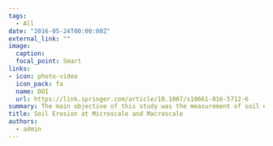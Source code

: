 ```yaml
---
tags:
  - All
date: "2016-05-24T00:00:00Z"
external_link: ""
image:
  caption: 
  focal_point: Smart
links:
- icon: photo-video
  icon_pack: fa
  name: DOI
  url: https://link.springer.com/article/10.1007/s10661-016-5712-6
summary: The main objective of this study was the measurement of soil erosion at micro-scale and macro-scale using laboratory experiments, field work, and remote sensing methods within a critical region of fire-affected forests on the southwestern coast of the Caspian Sea in the Guilan province of northern Iran.
title: Soil Erosion at Microscale and Macroscale
authors: 
  - admin
---
```

